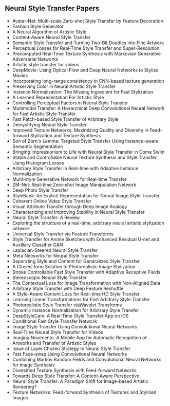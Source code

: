 <h2>  Neural Style Transfer Papers </h2>

<ul>

 <li><a target="_blank" href="https://github.com/manjunath5496/Neural-Style-Transfer-Papers/blob/master/nes(1).pdf" style="text-decoration:none;">Avatar-Net: Multi-scale Zero-shot Style Transfer by Feature Decoration</a></li>


 <li><a target="_blank" href="https://github.com/manjunath5496/Neural-Style-Transfer-Papers/blob/master/nes(2).pdf" style="text-decoration:none;">Fashion Style Generator</a></li>

<li><a target="_blank" href="https://github.com/manjunath5496/Neural-Style-Transfer-Papers/blob/master/nes(3).pdf" style="text-decoration:none;">A Neural Algorithm of Artistic Style</a></li>
 <li><a target="_blank" href="https://github.com/manjunath5496/Neural-Style-Transfer-Papers/blob/master/nes(4).pdf" style="text-decoration:none;">Content-Aware Neural Style Transfer</a></li>                              
<li><a target="_blank" href="https://github.com/manjunath5496/Neural-Style-Transfer-Papers/blob/master/nes(5).pdf" style="text-decoration:none;">Semantic Style Transfer and Turning Two-Bit Doodles into Fine Artwork</a></li>
<li><a target="_blank" href="https://github.com/manjunath5496/Neural-Style-Transfer-Papers/blob/master/nes(6).pdf" style="text-decoration:none;">Perceptual Losses for Real-Time Style Transfer and Super-Resolution</a></li>
 <li><a target="_blank" href="https://github.com/manjunath5496/Neural-Style-Transfer-Papers/blob/master/nes(7).pdf" style="text-decoration:none;">Precomputed Real-Time Texture Synthesis with Markovian Generative Adversarial Networks</a></li>

 <li><a target="_blank" href="https://github.com/manjunath5496/Neural-Style-Transfer-Papers/blob/master/nes(8).pdf" style="text-decoration:none;"> Artistic style transfer for videos</a></li>
   <li><a target="_blank" href="https://github.com/manjunath5496/Neural-Style-Transfer-Papers/blob/master/nes(9).pdf" style="text-decoration:none;">DeepMovie: Using Optical Flow and Deep Neural Networks to Stylize Movies</a></li>
  
   
 <li><a target="_blank" href="https://github.com/manjunath5496/Neural-Style-Transfer-Papers/blob/master/nes(10).pdf" style="text-decoration:none;">Incorporating long-range consistency in CNN-based texture generation</a></li>                              
<li><a target="_blank" href="https://github.com/manjunath5496/Neural-Style-Transfer-Papers/blob/master/nes(11).pdf" style="text-decoration:none;">Preserving Color in Neural Artistic Style Transfer</a></li>
<li><a target="_blank" href="https://github.com/manjunath5496/Neural-Style-Transfer-Papers/blob/master/nes(12).pdf" style="text-decoration:none;">Instance Normalization:
The Missing Ingredient for Fast Stylization</a></li>
<li><a target="_blank" href="https://github.com/manjunath5496/Neural-Style-Transfer-Papers/blob/master/nes(13).pdf" style="text-decoration:none;">A Learned Representation For Artistic Style</a></li>

<li><a target="_blank" href="https://github.com/manjunath5496/Neural-Style-Transfer-Papers/blob/master/nes(14).pdf" style="text-decoration:none;">Controlling Perceptual Factors in Neural Style Transfer</a></li>
                              
<li><a target="_blank" href="https://github.com/manjunath5496/Neural-Style-Transfer-Papers/blob/master/nes(15).pdf" style="text-decoration:none;">Multimodal Transfer: A Hierarchical Deep Convolutional Neural Network for Fast Artistic Style Transfer</a></li>

<li><a target="_blank" href="https://github.com/manjunath5496/Neural-Style-Transfer-Papers/blob/master/nes(16).pdf" style="text-decoration:none;">Fast Patch-based Style Transfer of Arbitrary Style</a></li>

  <li><a target="_blank" href="https://github.com/manjunath5496/Neural-Style-Transfer-Papers/blob/master/nes(17).pdf" style="text-decoration:none;">Demystifying Neural Style Transfer</a></li>   
  
<li><a target="_blank" href="https://github.com/manjunath5496/Neural-Style-Transfer-Papers/blob/master/nes(18).pdf" style="text-decoration:none;">Improved Texture Networks: Maximizing Quality and Diversity in Feed-forward Stylization and Texture Synthesis</a></li> 

  
<li><a target="_blank" href="https://github.com/manjunath5496/Neural-Style-Transfer-Papers/blob/master/nes(19).pdf" style="text-decoration:none;">Son of Zorn's Lemma: Targeted Style Transfer Using Instance-aware Semantic Segmentation</a></li> 

<li><a target="_blank" href="https://github.com/manjunath5496/Neural-Style-Transfer-Papers/blob/master/nes(20).pdf" style="text-decoration:none;"> Bringing Impressionism to Life with Neural Style Transfer in Come Swim</a></li>

<li><a target="_blank" href="https://github.com/manjunath5496/Neural-Style-Transfer-Papers/blob/master/nes(21).pdf" style="text-decoration:none;">Stable and Controllable Neural Texture Synthesis and Style Transfer Using Histogram Losses</a></li>
<li><a target="_blank" href="https://github.com/manjunath5496/Neural-Style-Transfer-Papers/blob/master/nes(22).pdf" style="text-decoration:none;">Arbitrary Style Transfer in Real-time with Adaptive Instance Normalization</a></li> 
 <li><a target="_blank" href="https://github.com/manjunath5496/Neural-Style-Transfer-Papers/blob/master/nes(23).pdf" style="text-decoration:none;">Multi-style Generative Network for Real-time Transfer</a></li> 
 

   <li><a target="_blank" href="https://github.com/manjunath5496/Neural-Style-Transfer-Papers/blob/master/nes(24).pdf" style="text-decoration:none;">ZM-Net: Real-time Zero-shot Image Manipulation Network</a></li>
 
   <li><a target="_blank" href="https://github.com/manjunath5496/Neural-Style-Transfer-Papers/blob/master/nes(25).pdf" style="text-decoration:none;">Deep Photo Style Transfer</a></li>                              
 <li><a target="_blank" href="https://github.com/manjunath5496/Neural-Style-Transfer-Papers/blob/master/nes(26).pdf" style="text-decoration:none;">StyleBank: An Explicit Representation for Neural Image Style Transfer</a></li>
 <li><a target="_blank" href="https://github.com/manjunath5496/Neural-Style-Transfer-Papers/blob/master/nes(27).pdf" style="text-decoration:none;">Coherent Online Video Style Transfer</a></li>
   
 
   <li><a target="_blank" href="https://github.com/manjunath5496/Neural-Style-Transfer-Papers/blob/master/nes(28).pdf" style="text-decoration:none;">Visual Attribute Transfer through Deep Image Analogy</a></li>
 
   <li><a target="_blank" href="https://github.com/manjunath5496/Neural-Style-Transfer-Papers/blob/master/nes(29).pdf" style="text-decoration:none;">Characterizing and Improving Stability in Neural Style Transfer</a></li>                              

  <li><a target="_blank" href="https://github.com/manjunath5496/Neural-Style-Transfer-Papers/blob/master/nes(30).pdf" style="text-decoration:none;">Neural Style Transfer: A Review</a></li>
 
   <li><a target="_blank" href="https://github.com/manjunath5496/Neural-Style-Transfer-Papers/blob/master/nes(31).pdf" style="text-decoration:none;">Exploring the structure of a real-time, arbitrary neural artistic stylization network</a></li> 
    <li><a target="_blank" href="https://github.com/manjunath5496/Neural-Style-Transfer-Papers/blob/master/nes(32).pdf" style="text-decoration:none;">Universal Style Transfer via Feature Transforms</a></li> 

   <li><a target="_blank" href="https://github.com/manjunath5496/Neural-Style-Transfer-Papers/blob/master/nes(33).pdf" style="text-decoration:none;">Style Transfer for Anime Sketches with Enhanced Residual U-net and Auxiliary Classifier GAN</a></li>                              

  <li><a target="_blank" href="https://github.com/manjunath5496/Neural-Style-Transfer-Papers/blob/master/nes(34).pdf" style="text-decoration:none;">Laplacian-Steered Neural Style Transfer</a></li> 
 
  <li><a target="_blank" href="https://github.com/manjunath5496/Neural-Style-Transfer-Papers/blob/master/nes(35).pdf" style="text-decoration:none;">Meta Networks for Neural Style Transfer</a></li> 

  <li><a target="_blank" href="https://github.com/manjunath5496/Neural-Style-Transfer-Papers/blob/master/nes(36).pdf" style="text-decoration:none;">Separating Style and Content for Generalized Style Transfer</a></li> 
 
<li><a target="_blank" href="https://github.com/manjunath5496/Neural-Style-Transfer-Papers/blob/master/nes(37).pdf" style="text-decoration:none;">A Closed-form Solution to
Photorealistic Image Stylization</a></li>
 <li><a target="_blank" href="https://github.com/manjunath5496/Neural-Style-Transfer-Papers/blob/master/nes(38).pdf" style="text-decoration:none;">Stroke Controllable Fast Style Transfer with Adaptive Receptive Fields</a></li>
<li><a target="_blank" href="https://github.com/manjunath5496/Neural-Style-Transfer-Papers/blob/master/nes(39).pdf" style="text-decoration:none;">Stereoscopic Neural Style Transfer</a></li>
 <li><a target="_blank" href="https://github.com/manjunath5496/Neural-Style-Transfer-Papers/blob/master/nes(40).pdf" style="text-decoration:none;">The Contextual Loss for Image Transformation with Non-Aligned Data</a></li>                              
<li><a target="_blank" href="https://github.com/manjunath5496/Neural-Style-Transfer-Papers/blob/master/nes(41).pdf" style="text-decoration:none;">Arbitrary Style Transfer with Deep Feature Reshuffle</a></li>
<li><a target="_blank" href="https://github.com/manjunath5496/Neural-Style-Transfer-Papers/blob/master/nes(42).pdf" style="text-decoration:none;">A Style-Aware Content Loss for
Real-time HD Style Transfer</a></li>
 
  <li><a target="_blank" href="https://github.com/manjunath5496/Neural-Style-Transfer-Papers/blob/master/nes(43).pdf" style="text-decoration:none;">Learning Linear Transformations for Fast Arbitrary Style Transfer</a></li>
 <li><a target="_blank" href="https://github.com/manjunath5496/Neural-Style-Transfer-Papers/blob/master/nes(44).pdf" style="text-decoration:none;">Photorealistic Style Transfer viaWavelet Transforms</a></li>
   <li><a target="_blank" href="https://github.com/manjunath5496/Neural-Style-Transfer-Papers/blob/master/nes(45).pdf" style="text-decoration:none;">Dynamic Instance Normalization for Arbitrary Style Transfer</a></li>  
   
<li><a target="_blank" href="https://github.com/manjunath5496/Neural-Style-Transfer-Papers/blob/master/nes(46).pdf" style="text-decoration:none;">DeepStyleCam: A Real-Time Style Transfer App on iOS</a></li> 
                             
<li><a target="_blank" href="https://github.com/manjunath5496/Neural-Style-Transfer-Papers/blob/master/nes(47).pdf" style="text-decoration:none;">Conditional Fast Style Transfer Network</a></li>
<li><a target="_blank" href="https://github.com/manjunath5496/Neural-Style-Transfer-Papers/blob/master/nes(48).pdf" style="text-decoration:none;">Image Style Transfer Using Convolutional Neural Networks</a></li>

<li><a target="_blank" href="https://github.com/manjunath5496/Neural-Style-Transfer-Papers/blob/master/nes(49).pdf" style="text-decoration:none;">Real-Time Neural Style Transfer for Videos</a></li>
                              
<li><a target="_blank" href="https://github.com/manjunath5496/Neural-Style-Transfer-Papers/blob/master/nes(50).pdf" style="text-decoration:none;">Imaging Novecento. A Mobile App
for Automatic Recognition of Artworks and Transfer of Artistic Styles</a></li>
<li><a target="_blank" href="https://github.com/manjunath5496/Neural-Style-Transfer-Papers/blob/master/nes(51).pdf" style="text-decoration:none;">Issue of Layer Chosen Strategy
In Neural Style Transfer</a></li>
<li><a target="_blank" href="https://github.com/manjunath5496/Neural-Style-Transfer-Papers/blob/master/nes(52).pdf" style="text-decoration:none;">Fast Face-swap Using Convolutional Neural Networks</a></li>

<li><a target="_blank" href="https://github.com/manjunath5496/Neural-Style-Transfer-Papers/blob/master/nes(53).pdf" style="text-decoration:none;">Combining Markov Random Fields and Convolutional Neural Networks for Image Synthesis</a></li>
 
<li><a target="_blank" href="https://github.com/manjunath5496/Neural-Style-Transfer-Papers/blob/master/nes(54).pdf" style="text-decoration:none;">Diversified Texture Synthesis with Feed-forward Networks</a></li>

<li><a target="_blank" href="https://github.com/manjunath5496/Neural-Style-Transfer-Papers/blob/master/nes(55).pdf" style="text-decoration:none;">Towards Deep Style Transfer: A Content-Aware Perspective</a></li>

<li><a target="_blank" href="https://github.com/manjunath5496/Neural-Style-Transfer-Papers/blob/master/nes(56).pdf" style="text-decoration:none;">Neural Style Transfer:
A Paradigm Shift for Image-based Artistic Rendering?</a></li>

<li><a target="_blank" href="https://github.com/manjunath5496/Neural-Style-Transfer-Papers/blob/master/nes(57).pdf" style="text-decoration:none;">Texture Networks: Feed-forward Synthesis of Textures and Stylized Images</a></li>
 
  </ul>
